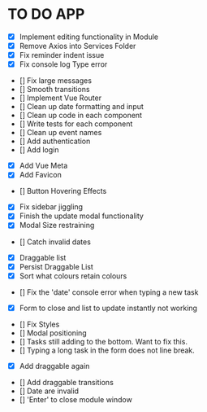 # TO DO APP
- [X] Implement editing functionality in Module
- [X] Remove Axios into Services Folder
- [X] Fix reminder indent issue
- [X] Fix console log Type error
- [] Fix large messages
- [] Smooth transitions
- [] Implement Vue Router
- [] Clean up date formatting and input
- [] Clean up code in each component
- [] Write tests for each component
- [] Clean up event names
- [] Add authentication
- [] Add login
- [X] Add Vue Meta
- [X] Add Favicon
- [] Button Hovering Effects
- [X] Fix sidebar jiggling
- [X] Finish the update modal functionality
- [X] Modal Size restraining
- [] Catch invalid dates
- [X] Draggable list
- [X] Persist Draggable List
- [X] Sort what colours retain colours
- [] Fix the 'date' console error when typing a new task
- [X] Form to close and list to update instantly not working
- [] Fix Styles
- [] Modal positioning
- [] Tasks still adding to the bottom. Want to fix this.
- [] Typing a long task in the form does not line break.
- [X] Add draggable again
- [] Add draggable transitions
- [] Date are invalid
- [] 'Enter' to close module window

